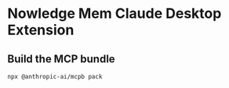 # Nowledge Mem Claude Desktop Extension

## Build the MCP bundle

```bash
npx @anthropic-ai/mcpb pack
```
